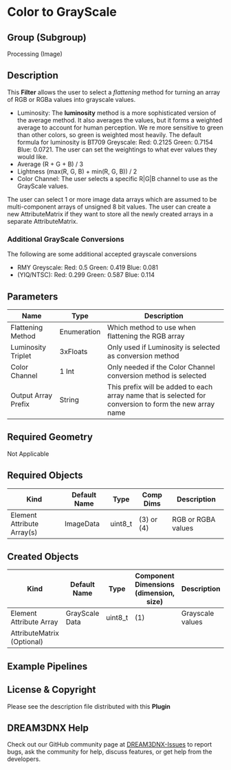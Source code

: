 # Color to GrayScale

## Group (Subgroup)

Processing (Image)

## Description

This **Filter** allows the user to select a *flattening* method for turning an array of RGB or RGBa values into grayscale values.

+ Luminosity: The **luminosity** method is a more sophisticated version of the average method. It also averages the values, but it forms a weighted average to account for human perception. We   re more sensitive to green than other colors, so green is weighted most heavily. The default formula for luminosity is BT709 Greyscale: Red: 0.2125 Green: 0.7154 Blue: 0.0721. The user can set the weightings to what ever values they would like.
+ Average  (R + G + B) / 3
+ Lightness (max(R, G, B) + min(R, G, B)) / 2
+ Color Channel: The user selects a specific R|G|B channel to use as the GrayScale values.

The user can select 1 or more image data arrays which are assumed to be multi-component arrays of unsigned 8 bit values. The user can create a new AttributeMatrix if they want to store all the newly created arrays in a separate AttributeMatrix.

### Additional GrayScale Conversions

The following are some additional accepted grayscale conversions

+ RMY Greyscale: Red: 0.5 Green: 0.419 Blue: 0.081
+ (YIQ/NTSC): Red: 0.299 Green: 0.587 Blue: 0.114

## Parameters

| Name | Type | Description |
|------|------|------|
| Flattening Method | Enumeration | Which method to use when flattening the RGB array |
| Luminosity Triplet | 3xFloats | Only used if Luminosity is selected as conversion method |
| Color Channel | 1 Int | Only needed if the Color Channel conversion method is selected |
| Output Array Prefix | String | This prefix will be added to each array name that is selected for conversion to form the new array name |

## Required Geometry

Not Applicable

## Required Objects

| Kind                      | Default Name | Type     | Comp Dims | Description                                 |
|---------------------------|--------------|----------|--------|---------------------------------------------|
| Element Attribute Array(s) | ImageData | uint8_t | (3) or (4) | RGB or RGBA values |

## Created Objects

| Kind | Default Name | Type | Component Dimensions (dimension, size) | Description |
|------|--------------|-----|-----|-----------------------------------|
| Element Attribute Array | GrayScale Data | uint8_t | (1) | Grayscale values |
| AttributeMatrix (Optional)  |                |         |     |                  |

## Example Pipelines

## License & Copyright

Please see the description file distributed with this **Plugin**

## DREAM3DNX Help

Check out our GitHub community page at [DREAM3DNX-Issues](https://github.com/BlueQuartzSoftware/DREAM3DNX-Issues) to report bugs, ask the community for help, discuss features, or get help from the developers.

